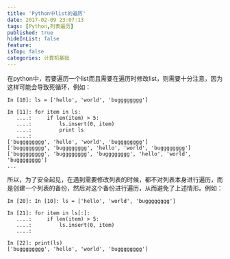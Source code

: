 ```yaml
---
title: 'Python中list的遍历'
date: 2017-02-09 23:07:13
tags: [Python,列表遍历]
published: true
hideInList: false
feature: 
isTop: false
categories: 计算机基础
---
```


在python中，若要遍历一个list而且需要在遍历时修改list，则需要十分注意，因为这样可能会导致死循环，例如：

    In [10]: ls = ['hello', 'world', 'bugggggggg']
    
    In [11]: for item in ls:
       ....:     if len(item) > 5:
       ....:         ls.insert(0, item)
       ....:         print ls
       ....:         
    ['bugggggggg', 'hello', 'world', 'bugggggggg']
    ['bugggggggg', 'bugggggggg', 'hello', 'world', 'bugggggggg']
    ['bugggggggg', 'bugggggggg', 'bugggggggg', 'hello', 'world', 'bugggggggg']
    ...

所以，为了安全起见，在遇到需要修改列表的时候，都不对列表本身进行遍历，而是创建一个列表的备份，然后对这个备份进行遍历，从而避免了上述情形。例如：

    In [20]: In [10]: ls = ['hello', 'world', 'bugggggggg']
    
    In [21]: for item in ls[:]:
       ....:     if len(item) > 5:
       ....:         ls.insert(0, item)
       ....:         
    
    In [22]: print(ls)
    ['bugggggggg', 'hello', 'world', 'bugggggggg']